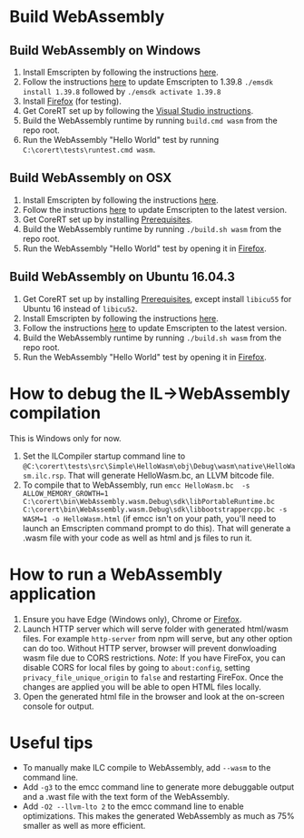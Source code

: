 # Build WebAssembly #

## Build WebAssembly on Windows ##

1. Install Emscripten by following the instructions [here](https://kripken.github.io/emscripten-site/docs/getting_started/downloads.html). 
2. Follow the instructions [here](https://kripken.github.io/emscripten-site/docs/getting_started/downloads.html#updating-the-sdk) to update Emscripten to 1.39.8 ```./emsdk install 1.39.8``` followed by ```./emsdk activate 1.39.8```
3. Install [Firefox](https://www.getfirefox.com) (for testing).
3. Get CoreRT set up by following the [Visual Studio instructions](how-to-build-and-run-ilcompiler-in-visual-studio.md).
4. Build the WebAssembly runtime by running ```build.cmd wasm``` from the repo root.
5. Run the WebAssembly "Hello World" test by running ```C:\corert\tests\runtest.cmd wasm```.

## Build WebAssembly on OSX ##

1. Install Emscripten by following the instructions [here](https://kripken.github.io/emscripten-site/docs/getting_started/downloads.html). 
2. Follow the instructions [here](https://kripken.github.io/emscripten-site/docs/getting_started/downloads.html#updating-the-sdk) to update Emscripten to the latest version.
3. Get CoreRT set up by installing [Prerequisites](prerequisites-for-building.md).
4. Build the WebAssembly runtime by running ```./build.sh wasm``` from the repo root.
5. Run the WebAssembly "Hello World" test by opening it in [Firefox](https://www.getfirefox.com).

## Build WebAssembly on Ubuntu 16.04.3 ##

1. Get CoreRT set up by installing [Prerequisites](prerequisites-for-building.md), except install ```libicu55``` for Ubuntu 16 instead of ```libicu52```.
2. Install Emscripten by following the instructions [here](https://kripken.github.io/emscripten-site/docs/getting_started/downloads.html). 
3. Follow the instructions [here](https://kripken.github.io/emscripten-site/docs/getting_started/downloads.html#updating-the-sdk) to update Emscripten to the latest version.
4. Build the WebAssembly runtime by running ```./build.sh wasm``` from the repo root.
5. Run the WebAssembly "Hello World" test by opening it in [Firefox](https://www.getfirefox.com).


# How to debug the IL->WebAssembly compilation #
This is Windows only for now.
1. Set the ILCompiler startup command line to ```@C:\corert\tests\src\Simple\HelloWasm\obj\Debug\wasm\native\HelloWasm.ilc.rsp```. That will generate HelloWasm.bc, an LLVM bitcode file.
2. To compile that to WebAssembly, run ```emcc HelloWasm.bc  -s ALLOW_MEMORY_GROWTH=1  C:\corert\bin\WebAssembly.wasm.Debug\sdk\libPortableRuntime.bc C:\corert\bin\WebAssembly.wasm.Debug\sdk\libbootstrappercpp.bc -s WASM=1 -o HelloWasm.html``` (if emcc isn't on your path, you'll need to launch an Emscripten command prompt to do this). That will generate a .wasm file with your code as well as html and js files to run it.

# How to run a WebAssembly application #
1. Ensure you have Edge (Windows only), Chrome or [Firefox](https://www.getfirefox.com).
2. Launch HTTP server which will serve folder with generated html/wasm files. For example `http-server` from npm will serve, but any other option can do too. Without HTTP server, browser will prevent donwloading wasm file due to CORS restrictions.
 *Note*: If you have FireFox, you can disable CORS for local files by going to `about:config`, setting `privacy_file_unique_origin` to `false` and restarting FireFox. Once the changes are applied you will be able to open HTML files locally.
3. Open the generated html file in the browser and look at the on-screen console for output.

# Useful tips #
* To manually make ILC compile to WebAssembly, add ```--wasm``` to the command line.
* Add ```-g3``` to the emcc command line to generate more debuggable output and a .wast file with the text form of the WebAssembly.
* Add ```-O2 --llvm-lto 2``` to the emcc command line to enable optimizations. This makes the generated WebAssembly as much as 75% smaller as well as more efficient.
